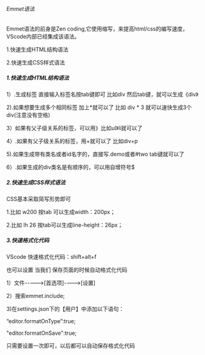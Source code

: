 ###### Emmet语法

Emmet语法的前身是Zen coding,它使用缩写，来提高html/css的编写速度，VScode内部已经集成该语法。

1.快速生成HTML结构语法

2.快速生成CSS样式语法



##### 1.快速生成HTML结构语法

1）.生成标签 直接输入标签名按tab键即可  比如div  然后tab键，就可以生成《div》</div>

2).如果想要生成多个相同标签 加上*就可以了 比如 div * 3 就可以速快生成3个div(注意没有空格)

3）如果有父子级关系的标签，可以用》比如ul》li就可以了

4）.如果有父子级关系的标签，用+就可以了 比如div+p

5).如果生成带有类名或者id名字的，直接写.demo或者#two  tab键就可以了

6）.如果生成的div类名是有顺序的，可以用自增符号$



##### 2.快速生成CSS样式语法

CSS基本采取简写形势即可

1.比如 w200 按tab 可以生成width：200px；

2.比如 lh 26 按tab可以生成line-height：26px；

##### 3.快速格式化代码

VScode 快速格式化代码：shift+alt+f

也可以设置 当我们 保存页面的时候自动格式化代码

1）文件----->[首选项]---->[设置]

2）搜索emmet.include;

3)在settings.json下的【用户】中添加以下语句：

  “editor.formatOnType”:true;

  "editor.formatOnSave":true;

只需要设置一次即可，以后都可以自动保存格式化代码